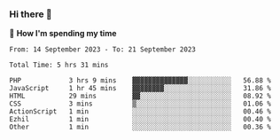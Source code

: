 ### Hi there 👋

🐛 **How I'm spending my time**
<!--START_SECTION:waka-->

```all_time
From: 14 September 2023 - To: 21 September 2023

Total Time: 5 hrs 31 mins

PHP            3 hrs 9 mins    ▓▓▓▓▓▓▓▓▓▓▓▓▓▓░░░░░░░░░░░   56.88 %
JavaScript     1 hr 45 mins    ▓▓▓▓▓▓▓▓░░░░░░░░░░░░░░░░░   31.86 %
HTML           29 mins         ▓▓░░░░░░░░░░░░░░░░░░░░░░░   08.92 %
CSS            3 mins          ▒░░░░░░░░░░░░░░░░░░░░░░░░   01.06 %
ActionScript   1 min           ░░░░░░░░░░░░░░░░░░░░░░░░░   00.46 %
Ezhil          1 min           ░░░░░░░░░░░░░░░░░░░░░░░░░   00.40 %
Other          1 min           ░░░░░░░░░░░░░░░░░░░░░░░░░   00.36 %
```

<!--END_SECTION:waka-->

<!--
**cugel2/cugel2** is a ✨ _special_ ✨ repository because its `README.md` (this file) appears on your GitHub profile.

Here are some ideas to get you started:

- 🔭 I’m currently working on ...
- 🌱 I’m currently learning ...
- 👯 I’m looking to collaborate on ...
- 🤔 I’m looking for help with ...
- 💬 Ask me about ...
- 📫 How to reach me: ...
- 😄 Pronouns: ...
- ⚡ Fun fact: ...
-->

